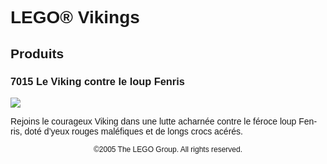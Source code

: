 <div lang="fr-FR" style="font-family: Helvetica, sans-serif;">
<h1>LEGO® Vikings</h1>
<h2>Produits</h2>
<h3>
<span class="product_number">7015</span>
<span class="title">Le Viking contre le loup Fenris</span>
</h3>
<img src="https://www.lego.com/cdn/product-assets/product.img.pri/7015_prod.jpg" type="image/jpeg">
<p class="description">Rejoins le courageux Viking dans une lutte acharnée contre le féroce loup Fenris, doté d’yeux rouges maléfiques et de longs crocs acérés.</p>
<p class="footer" style="font-size: 12px; text-align: center;">©2005 The LEGO Group. All rights reserved.</p>
</div>
